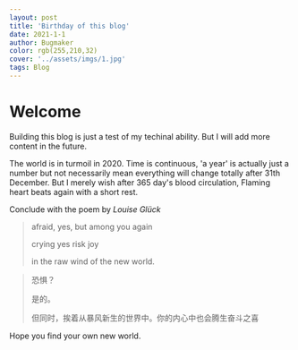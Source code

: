 ```yaml
---
layout: post
title: 'Birthday of this blog'
date: 2021-1-1
author: Bugmaker
color: rgb(255,210,32)
cover: '../assets/imgs/1.jpg'
tags: Blog
---
```


# Welcome
Building this blog is just a test of my techinal ability. But I will add more content in the future.

The world is in turmoil in 2020.
Time is continuous, 'a year' is actually just a number but not necessarily mean everything will change totally after 31th December.
But I merely wish after 365 day's blood circulation,
Flaming heart beats again with a short rest.

Conclude with the poem by *Louise Glück*

> afraid, yes, but among you again
>
>crying yes risk joy
>
>in the raw wind of the new world.

> 恐惧？
>
>是的。
>
>但同时，挨着从暴风新生的世界中。你的内心中也会腾生奋斗之喜

Hope you find your own new world.
